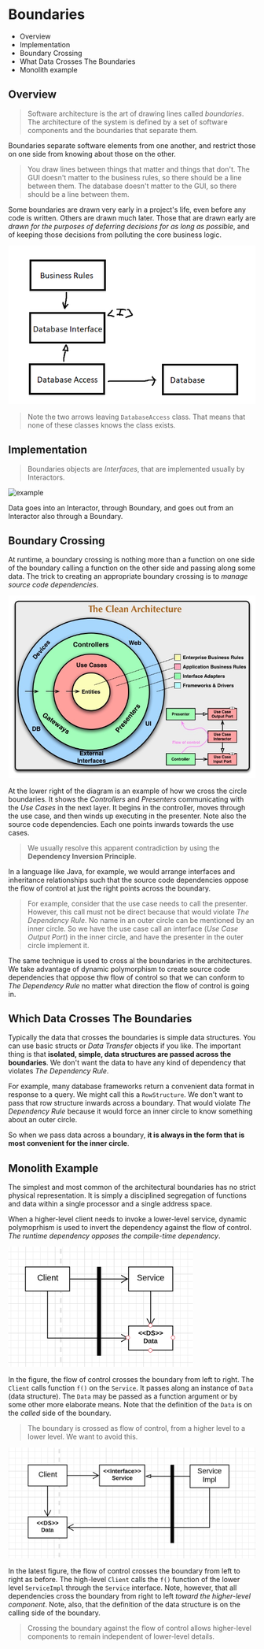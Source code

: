 # Boundaries

* Overview
* Implementation
* Boundary Crossing
* What Data Crosses The Boundaries
* Monolith example

## Overview

> Software architecture is the art of drawing lines called *boundaries*. The architecture of the system is defined by a set of software components and the boundaries that separate them.

Boundaries separate software elements from one another, and restrict those on one side from knowing about those on the other.

> You draw lines between things that matter and things that don't. The GUI doesn't matter to the business rules, so there should be a line between them. The database doesn't matter to the GUI, so there should be a line between them.

Some boundaries are drawn very early in a project's life, even before any code is written. Others are drawn much later. Those that are drawn early are *drawn for the purposes of deferring decisions for as long as possible*, and of keeping those decisions from polluting the core business logic.

![](2021-05-26-01-51-52.png)

> Note the two arrows leaving `DatabaseAccess` class. That means that none of these classes knows the class exists.

## Implementation

> Boundaries objects are _Interfaces_, that are implemented usually by Interactors.

![example](https://i.imgur.com/WkBAATy.png)

Data goes into an Interactor, through Boundary, and goes out from an Interactor also through a Boundary.

## Boundary Crossing

At runtime, a boundary crossing is nothing more than a function on one side of the boundary calling a function on the other side and passing along some data. The trick to creating an appropriate boundary crossing is to *manage source code dependencies*.

![](../CleanArchitecture.jpg)

At the lower right of the diagram is an example of how we cross the circle boundaries. It shows the _Controllers_ and _Presenters_ communicating with the _Use Cases_ in the next layer. It begins in the controller, moves through the use case, and then winds up executing in the presenter. Note also the source code dependencies. Each one points inwards towards the use cases.

> We usually resolve this apparent contradiction by using the __Dependency Inversion Principle__.

In a language like Java, for example, we would arrange interfaces and inheritance relationships such that the source code dependencies oppose the flow of control at just the right points across the boundary.

> For example, consider that the use case needs to call the presenter. However, this call must not be direct because that would violate _The Dependency Rule_. No name in an outer circle can be mentioned by an inner circle. So we have the use case call an interface (_Use Case Output Port_) in the inner circle, and have the presenter in the outer circle implement it.

The same technique is used to cross al the boundaries in the architectures. We take advantage of dynamic polymorphism to create source code dependencies that oppose thw flow of control so that we can conform to _The Dependency Rule_ no matter what direction the flow of control is going in.

## Which Data Crosses The Boundaries

Typically the data that crosses the boundaries is simple data structures. You can use basic structs or _Data Transfer_ objects if you like. The important thing is that __isolated, simple, data structures are passed across the boundaries__. We don't want the data to have any kind of dependency that violates _The Dependency Rule_.

For example, many database frameworks return a convenient data format in response to a query. We might call this a `RowStructure`. We don't want to pass that row structure inwards across a boundary. That would violate _The Dependency Rule_ because it would force an inner circle to know something about an outer circle.

So when we pass data across a boundary, __it is always in the form that is most convenient for the inner circle__.

## Monolith Example

The simplest and most common of the architectural boundaries has no strict physical representation. It is simply a disciplined segregation of functions and data within a single processor and a single address space.

When a higher-level client needs to invoke a lower-level service, dynamic polymoprhism is used to invert the dependency against the flow of control. *The runtime dependency opposes the compile-time dependency*.

![](2021-05-26-11-18-39.png)

In the figure, the flow of control crosses the boundary from left to right. The `Client` calls function `f()` on the `Service`. It passes along an instance of `Data` (data structure). The `Data` may be passed as a function argument or by some other more elaborate means. Note that the definition of the `Data` is on the *called* side of the boundary.

> The boundary is crossed as flow of control, from a higher level to a lower level. We want to avoid this.

![](2021-05-26-11-25-33.png)

In the latest figure, the flow of control crosses the boundary from left to right as before. The high-level `Client` calls the `f()` function of the lower level `ServiceImpl` through the `Service` interface. Note, however, that all dependencies cross the boundary from right to left *toward the higher-level component*. Note, also, that the definition of the data structure is on the calling side of the boundary.

> Crossing the boundary against the flow of control allows higher-level components to remain independent of lower-level details.
